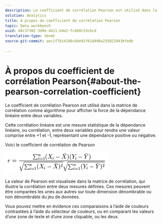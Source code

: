 ```yaml
---
description: Le coefficient de corrélation Pearson est utilisé dans la matrice de corrélation comme algorithme pour afficher la force de la dépendance linéaire entre deux variables.
solution: Analytics
title: À propos du coefficient de corrélation Pearson
topic: Data workbench
uuid: d4c37302-3d0e-4411-b4e2-fc4b0c53cbcd
translation-type: tm+mt
source-git-commit: aec1f7b14198cdde91f61d490a235022943bfedb

---
```



# À propos du coefficient de corrélation Pearson{#about-the-pearson-correlation-coefficient}

Le coefficient de corrélation Pearson est utilisé dans la matrice de corrélation comme algorithme pour afficher la force de la dépendance linéaire entre deux variables.

Cette corrélation linéaire est une mesure statistique de la dépendance linéaire, ou corrélation, entre deux variables pour rendre une valeur comprise entre +1 et -1, représentant une dépendance positive ou négative.

Voici le coefficient de corrélation de Pearson

![](assets/correlation_matrix_pearson_equation.png)

La valeur de Pearson est visualisée dans la matrice de corrélation, qui illustre la corrélation entre deux mesures définies. Ces mesures peuvent être comparées les unes aux autres sur toute dimension dénombrable ou non dénombrable du jeu de données.

Vous pouvez mettre en évidence ces comparaisons à l’aide de couleurs contrastées à l’aide du sélecteur de couleurs, ou en comparant les valeurs d’une zone de texte et d’une zone cliquable, ou les deux.
